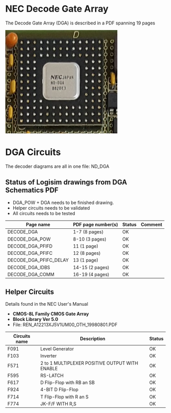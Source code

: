 # NEC Decode Gate Array #

The Decode Gate Array (DGA) is described in a PDF spanning 19 pages

![Photo of Decooder Gate Array](DGA-Photo.png)

# DGA Circuits #

The decoder diagrams are all in one file: ND_DGA

## Status of Logisim drawings from DGA Schematics PDF ##


* DGA_POW + DGA needs to be finished drawing.
* Helper circuits needs to be validated
* All circuits needs to be tested


| Page name          | PDF page number(s) |  Status | Comment |
|--------------------|--------------------|---------|---------|
| DECODE_DGA         | 1-7 (8 pages)      |  OK |
| DECODE_DGA_POW     | 8-10 (3 pages)     |  OK |
| DECODE_DGA_PFIFD   | 11 (1 page)        |  OK |
| DECODE_DGA_PFIFC   | 12 (8 pages)       |  OK |
| DECODE_DGA_PFIFC_DELAY | 13 (1 page)    |  OK |
| DECODE_DGA_IDBS    | 14-15 (2 pages)    |  OK |
| DECODE_DGA_COMM    | 16-19 (4 pages)    |  OK |


## Helper Circuits

Details found in the NEC User's Manual 

* **CMOS-8L Family CMOS Gate Array**
* **Block Library Ver 5.0**
* File: REN_A12213XJ5V1UM00_OTH_19980801.PDF

| Circuits name      | Description                                      | Status |
|--------------------|--------------------------------------------------|--------|
| F091               |  Level Generator                                 | OK |
| F103               |  Inverter                                        | OK |
| F571               |  2 to 1 MULTIPLEXER POSITIVE OUTPUT WITH ENABLE  | OK |
| F595               |  RS-LATCH                                        | OK |
| F617               |  D Flip-Flop with RB an SB                       | OK |
| F924               |  4-BIT D Flip-Flop                               | OK |
| F714               |  T Flip-Flop with R an S                         | OK |
| F774               |  JK-F/F WITH R,S                                 | OK |